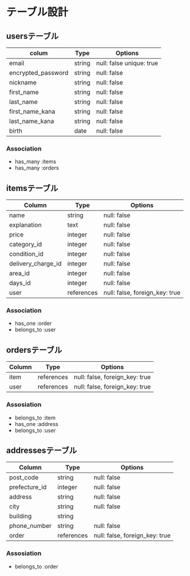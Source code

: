 # テーブル設計

## usersテーブル

| colum                  | Type     | Options                  |
| ---------------------- | -------- | ------------------------ |
|email                   | string   | null: false unique: true |
|encrypted_password      | string   | null: false              |
|nickname                | string   | null: false              |
|first_name              | string   | null: false              |
|last_name               | string   | null: false              |
|first_name_kana         | string   | null: false              |
|last_name_kana          | string   | null: false              |
|birth                   | date     | null: false              |


### Association

- has_many :items
- has_many :orders

## itemsテーブル


| Column             | Type        | Options                        |
| ------------------ | ----------- | ------------------------------ |
| name               | string      | null: false                    |
| explanation        | text        | null: false                    |
| price              | integer     | null: false                    |
| category_id        | integer     | null: false                    |
| condition_id       | integer    | null: false                    |
| delivery_charge_id | integer     | null: false                    |
| area_id            | integer     | null: false                    |
| days_id            | integer     | null: false                    |
| user               | references  | null: false, foreign_key: true |

### Association


- has_one :order
- belongs_to :user

## ordersテーブル


| Column     | Type        | Options                        |
| ---------- | ----------- | ------------------------------ |
| item       | references  | null: false, foreign_key: true |
| user       | references  | null: false, foreign_key: true |


### Assosiation


- belongs_to :item
- has_one :address
- belongs_to :user


## addressesテーブル

| Column          | Type        | Options                        |
| --------------- | ----------- | ------------------------------ |
| post_code       | string      | null: false                    |
| prefecture_id  | integer     | null: false                    |
| address         | string      | null: false                    |
| city            | string      | null: false                    |
| building        | string      |                                |
| phone_number    | string      | null: false                    |
| order           | references  | null: false, foreign_key: true |


### Assosiation


- belongs_to :order
